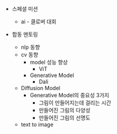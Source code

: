 - 스페셜 미션
  - ai - 클로버 대회


- 합동 멘토링
  - nlp 동향
  - cv 동향
    - model 성능 향상
      - ViT
    - Generative Model
      - Dali
  - Diffusion Model
    - Generative Model의 중요성 3가지
      - 그림이 만들어지는데 걸리는 시간
      - 만들어진 그림의 다양성
      - 만들어진 그림의 선명도
  - text to image
